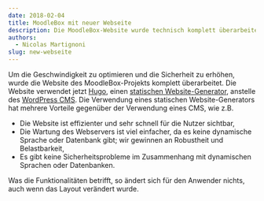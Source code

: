 ```yaml
---
date: 2018-02-04
title: MoodleBox mit neuer Webseite
description: Die MoodleBox-Website wurde technisch komplett überarbeitet, um eine bessere Leistung und mehr Sicherheit zu gewährleisten.
authors:
  - Nicolas Martignoni
slug: new-webseite
---
```

Um die Geschwindigkeit zu optimieren und die Sicherheit zu erhöhen, wurde die Website des MoodleBox-Projekts komplett überarbeitet. Die Website verwendet jetzt [Hugo][3], einen [statischen Website-Generator][1], anstelle des [WordPress CMS][2]. Die Verwendung eines statischen Website-Generators hat mehrere Vorteile gegenüber der Verwendung eines CMS, wie z.B.

- Die Website ist effizienter und sehr schnell für die Nutzer sichtbar,
- Die Wartung des Webservers ist viel einfacher, da es keine dynamische Sprache oder Datenbank gibt; wir gewinnen an Robustheit und Belastbarkeit,
- Es gibt keine Sicherheitsprobleme im Zusammenhang mit dynamischen Sprachen oder Datenbanken.

Was die Funktionalitäten betrifft, so ändert sich für den Anwender nichts, auch wenn das Layout verändert wurde.

 [1]: https://davidwalsh.name/introduction-static-site-generators
 [2]: https://wordpress.org
 [3]: https://gohugo.io
